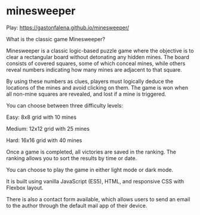# minesweeper

Play: https://gastonfalena.github.io/minesweeper/

What is the classic game Minesweeper?

Minesweeper is a classic logic-based puzzle game where the objective is to clear a rectangular board without detonating any hidden mines. The board consists of covered squares, some of which conceal mines, while others reveal numbers indicating how many mines are adjacent to that square.

By using these numbers as clues, players must logically deduce the locations of the mines and avoid clicking on them. The game is won when all non-mine squares are revealed, and lost if a mine is triggered.

You can choose between three difficulty levels:

Easy: 8x8 grid with 10 mines

Medium: 12x12 grid with 25 mines

Hard: 16x16 grid with 40 mines

Once a game is completed, all victories are saved in the ranking.
The ranking allows you to sort the results by time or date.

You can choose to play the game in either light mode or dark mode.

It is built using vanilla JavaScript (ES5), HTML, and responsive CSS with Flexbox layout.

There is also a contact form available, which allows users to send an email to the author through the default mail app of their device.
